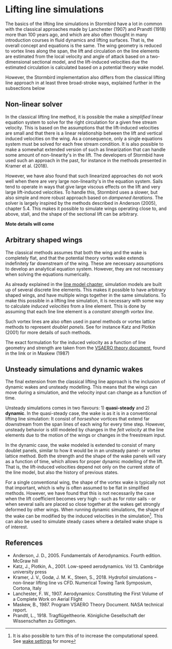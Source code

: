 # Lifting line simulations
The basics of the lifting line simulations in Stormbird have a lot in common with the classical approaches made by Lanchester (1907) and Prandtl (1918) more than 100 years ago, and which are also often thought in many introduction courses in fluid dynamics and lifting surfaces. That is, the overall concept and equations is the same. The wing geometry is reduced to vortex lines along the span, the lift and circulation on the line elements are estimated from the local velocity and angle of attack based on a two-dimensional sectional model, and the lift-induced velocities due the estimated circulation is calculated based on a potential theory wake model. 

However, the Stormbird implementation also differs from the classical lifting line approach in at least three broad-stroke ways, explained further in the subsections below

## Non-linear solver
In the classical lifting line method, it is possible the make a *simplified* linear equation system to solve for the right circulation for a given free stream velocity. This is based on the assumptions that the lift-induced velocities are small and that there is a linear relationship between the lift and vertical induced velocities on the wing. As a consequence, only a single equations system must be solved for each free stream condition. It is also possible to make a somewhat extended version of such as linearization that can handle some amount of non-linearity's in the lift. The developers of Stormbid have used such an approach in the past, for instance in the methods presented in Kramer et al. (2018). 

However, we have also found that such linearized approaches do not work well when there are very large non-linearity's in the equation system. Sails tend to operate in ways that give large viscous effects on the lift and very large lift-induced velocities. To handle this, Stormbird uses a slower, but also simple and more robust approach based on *dampened iterations*. The solver is largely inspired by the methods described in Anderson (2005), chapter 5.4. This makes it possible to simulate wings operating close to, and above, stall, and the shape of the sectional lift can be arbitrary. 

**Mote details will come**

## Arbitrary shaped wings
The classical methods assumes that both the wing and the wake is completely flat, and that the potential theory vortex wake extends indefinitely far downstream of the wing. These are necessary assumptions to develop an analytical equation system. However, they are not necessary when solving the equations numerically. 

As already explained in the [line model chapter](./../line_model/line_model_intro.md), simulation models are built up of several discrete line elements. This makes it possible to have arbitrary shaped wings, and have multiple wings together in the same simulations. To make this possible in a lifting line simulation, it is necessary with some way to calculate *induced velocities* from a line element. This is done by assuming that each line line element is a *constant strength vortex line*.

Such vortex lines are also often used in panel methods or vortex lattice methods to represent *doublet panels*. See for instance Katz and Plotkin (2001) for more details of such methods. 

The exact formulation for the induced velocity as a function of line geometry and strength are taken from the [VSAERO theory document](https://ntrs.nasa.gov/api/citations/19900004884/downloads/19900004884.pdf), found in the link or in Maskew (1987)

## Unsteady simulations and dynamic wakes

The final extension from the classical lifting line approach is the inclusion of dynamic wakes and unsteady modelling. This means that the wings can move during a simulation, and the velocity input can change as a function of time.

Unsteady simulations comes in two flavours: 1) **quasi-steady** and 2) **dynamic**. In the quasi-steady case, the wake is as it is in a conventional lifting line simulation: It consist of *horseshoe* vortices that extend far downstream from the span lines of each wing for every time step. However, unsteady behavior is still modeled by changes in the *felt velocity* at the line elements due to the motion of the wings or changes in the freestream input. 

In the dynamic case, the wake modeled is extended to consist of many doublet panels, similar to how it would be in an unsteady panel- or vortex lattice method. Both the strength and the shape of the wake panels will vary as a function of time, which allows for proper dynamic modelling of the lift. That is, the lift-induced velocities depend not only on the current *state* of the line model, but also the history of previous states. 

For a single conventional wing, the shape of the vortex wake is typically not that important, which is why is often assumed to be flat in simplified methods. However, we have found that this is not necessarily the case when the lift coefficient becomes very high - such as for rotor sails - or when several sails are placed so close together at the wakes get strongly deformed by other wings. When running dynamic simulations, the shape of the wake can be modified by the induced velocities in the simulation[^note]. This can also be used to simulate steady cases where a detailed wake shape is of interest.

[^note]: It is also possible to turn this of to increase the computational speed. See [wake settings](./wake_settings.md) for more

## References
- Anderson, J. D., 2005. Fundamentals of Aerodynamics. Fourth edition. McGraw hill
- Katz, J., Plotkin, A., 2001. Low-speed aerodynamics. Vol 13. Cambridge university press
- Kramer, J. V., Godø, J. M. K., Steen, S., 2018. Hydrofoil simulations – non-linear lifting line vs CFD. Numerical Towing Tank Symposium, Cortona, Italy
- Lanchester, F. W., 1907. Aerodynamics: Constituting the First Volume of a Complete Work on Aerial Flight
- Maskew, B., 1987. Program VSAERO Theory Document. NASA technical report.
- Prandtl, L., 1918. Tragflügeltheorie. Königliche Gesellschaft der Wissenschaften zu Göttingen.